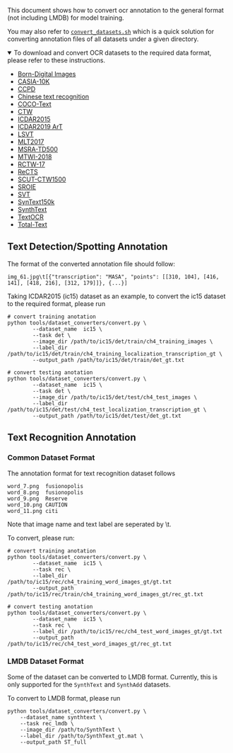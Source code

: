 This document shows how to convert ocr annotation to the general format (not including LMDB) for model training.

You may also refer to [`convert_datasets.sh`](https://github.com/mindspore-lab/mindocr/blob/main/tools/convert_datasets.sh) which is a quick solution for converting annotation files of all datasets under a given directory.

<details open markdown>
<summary>To download and convert OCR datasets to the required data format, please refer to these instructions.</summary>

- [Born-Digital Images](borndigital.md)
- [CASIA-10K](casia10k.md)
- [CCPD](ccpd.md)
- [Chinese text recognition](chinese_text_recognition.md)
- [COCO-Text](cocotext.md)
- [CTW](ctw.md)
- [ICDAR2015](icdar2015.md)
- [ICDAR2019 ArT](ic19_art.md)
- [LSVT](lsvt.md)
- [MLT2017](mlt2017.md)
- [MSRA-TD500](td500.md)
- [MTWI-2018](mtwi2018.md)
- [RCTW-17](rctw17.md)
- [ReCTS](rects.md)
- [SCUT-CTW1500](ctw1500.md)
- [SROIE](sroie.md)
- [SVT](svt.md)
- [SynText150k](syntext150k.md)
- [SynthText](synthtext.md)
- [TextOCR](textocr.md)
- [Total-Text](totaltext.md)

</details>

## Text Detection/Spotting Annotation

The format of the converted annotation file should follow:
``` text
img_61.jpg\t[{"transcription": "MASA", "points": [[310, 104], [416, 141], [418, 216], [312, 179]]}, {...}]
```

Taking ICDAR2015 (ic15) dataset as an example, to convert the ic15 dataset to the required format, please run

``` shell
# convert training anotation
python tools/dataset_converters/convert.py \
        --dataset_name  ic15 \
        --task det \
        --image_dir /path/to/ic15/det/train/ch4_training_images \
        --label_dir /path/to/ic15/det/train/ch4_training_localization_transcription_gt \
        --output_path /path/to/ic15/det/train/det_gt.txt
```

``` shell
# convert testing anotation
python tools/dataset_converters/convert.py \
        --dataset_name  ic15 \
        --task det \
        --image_dir /path/to/ic15/det/test/ch4_test_images \
        --label_dir /path/to/ic15/det/test/ch4_test_localization_transcription_gt \
        --output_path /path/to/ic15/det/test/det_gt.txt
```


## Text Recognition Annotation

### Common Dataset Format
The annotation format for text recognition dataset follows
```text
word_7.png	fusionopolis
word_8.png	fusionopolis
word_9.png	Reserve
word_10.png	CAUTION
word_11.png	citi
```
Note that image name and text label are seperated by \t.

To convert, please run:
``` shell
# convert training anotation
python tools/dataset_converters/convert.py \
        --dataset_name  ic15 \
        --task rec \
        --label_dir /path/to/ic15/rec/ch4_training_word_images_gt/gt.txt
        --output_path /path/to/ic15/rec/train/ch4_training_word_images_gt/rec_gt.txt
```

``` shell
# convert testing anotation
python tools/dataset_converters/convert.py \
        --dataset_name  ic15 \
        --task rec \
        --label_dir /path/to/ic15/rec/ch4_test_word_images_gt/gt.txt
        --output_path /path/to/ic15/rec/ch4_test_word_images_gt/rec_gt.txt
```

### LMDB Dataset Format

Some of the dataset can be converted to LMDB format. Currently, this is only supported for the `SynthText` and `SynthAdd` datasets.

To convert to LMDB format, please run

``` shell
python tools/dataset_converters/convert.py \
    --dataset_name synthtext \
    --task rec_lmdb \
    --image_dir /path/to/SynthText \
    --label_dir /path/to/SynthText_gt.mat \
    --output_path ST_full
```
```
